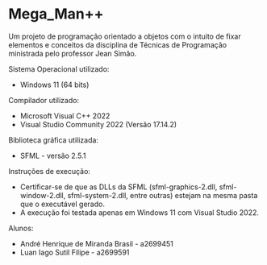 # Mega_Man++
Um projeto de programação orientado a objetos com o intuito de fixar elementos e conceitos da disciplina de Técnicas de Programação ministrada pelo professor Jean Simão.

Sistema Operacional utilizado:
- Windows 11 (64 bits)

Compilador utilizado:
- Microsoft Visual C++ 2022
- Visual Studio Community 2022 (Versão 17.14.2)

Biblioteca gráfica utilizada:
- SFML - versão 2.5.1

Instruções de execução:
- Certificar-se de que as DLLs da SFML (sfml-graphics-2.dll, sfml-window-2.dll, sfml-system-2.dll, entre outras) estejam na mesma pasta que o executável gerado.
- A execução foi testada apenas em Windows 11 com Visual Studio 2022.

Alunos:
- André Henrique de Miranda Brasil - a2699451
- Luan Iago Sutil Filipe - a2699591
